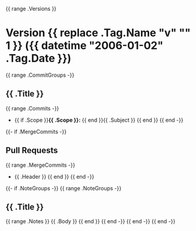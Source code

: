 {{ range .Versions }}

# Version {{ replace .Tag.Name "v" "" 1 }} ({{ datetime "2006-01-02" .Tag.Date }})

{{ range .CommitGroups -}}

## {{ .Title }}

{{ range .Commits -}}

- {{ if .Scope }}**{{ .Scope }}:** {{ end }}{{ .Subject }}
  {{ end }}
  {{ end -}}

{{- if .MergeCommits -}}

## Pull Requests

{{ range .MergeCommits -}}

- {{ .Header }}
  {{ end }}
  {{ end -}}

{{- if .NoteGroups -}}
{{ range .NoteGroups -}}

## {{ .Title }}

{{ range .Notes }}
{{ .Body }}
{{ end }}
{{ end -}}
{{ end -}}
{{ end -}}
